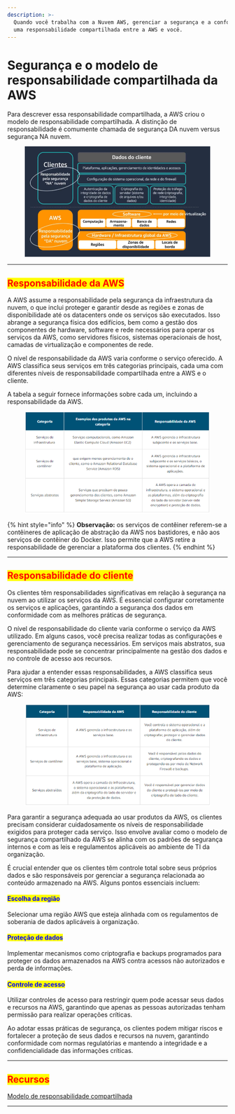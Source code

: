 ```yaml
---
description: >-
  Quando você trabalha com a Nuvem AWS, gerenciar a segurança e a conformidade é
  uma responsabilidade compartilhada entre a AWS e você.
---
```


# Segurança e o modelo de responsabilidade compartilhada da AWS

Para descrever essa responsabilidade compartilhada, a AWS criou o modelo de responsabilidade compartilhada. A distinção de responsabilidade é comumente chamada de segurança DA nuvem versus segurança NA nuvem.

<figure><img src="../../.gitbook/assets/image (2) (1) (1).png" alt=""><figcaption></figcaption></figure>

***

## <mark style="color:red;">Responsabilidade da AWS</mark>

A AWS assume a responsabilidade pela segurança da infraestrutura da nuvem, o que inclui proteger e garantir desde as regiões e zonas de disponibilidade até os datacenters onde os serviços são executados. Isso abrange a segurança física dos edifícios, bem como a gestão dos componentes de hardware, software e rede necessários para operar os serviços da AWS, como servidores físicos, sistemas operacionais de host, camadas de virtualização e componentes de rede.

O nível de responsabilidade da AWS varia conforme o serviço oferecido. A AWS classifica seus serviços em três categorias principais, cada uma com diferentes níveis de responsabilidade compartilhada entre a AWS e o cliente.

A tabela a seguir fornece informações sobre cada um, incluindo a responsabilidade da AWS.

<figure><img src="../../.gitbook/assets/image (3) (1) (1).png" alt=""><figcaption></figcaption></figure>

{% hint style="info" %}
**Observação:** os serviços de contêiner referem-se a contêineres de aplicação de abstração da AWS nos bastidores, e não aos serviços de contêiner do Docker. Isso permite que a AWS retire a responsabilidade de gerenciar a plataforma dos clientes.
{% endhint %}

***

## <mark style="color:red;">Responsabilidade do cliente</mark>

Os clientes têm responsabilidades significativas em relação à segurança na nuvem ao utilizar os serviços da AWS. É essencial configurar corretamente os serviços e aplicações, garantindo a segurança dos dados em conformidade com as melhores práticas de segurança.

O nível de responsabilidade do cliente varia conforme o serviço da AWS utilizado. Em alguns casos, você precisa realizar todas as configurações e gerenciamento de segurança necessários. Em serviços mais abstratos, sua responsabilidade pode se concentrar principalmente na gestão dos dados e no controle de acesso aos recursos.

Para ajudar a entender essas responsabilidades, a AWS classifica seus serviços em três categorias principais. Essas categorias permitem que você determine claramente o seu papel na segurança ao usar cada produto da AWS:

<figure><img src="../../.gitbook/assets/image (4) (1) (1).png" alt=""><figcaption></figcaption></figure>

Para garantir a segurança adequada ao usar produtos da AWS, os clientes precisam considerar cuidadosamente os níveis de responsabilidade exigidos para proteger cada serviço. Isso envolve avaliar como o modelo de segurança compartilhado da AWS se alinha com os padrões de segurança internos e com as leis e regulamentos aplicáveis ao ambiente de TI da organização.

É crucial entender que os clientes têm controle total sobre seus próprios dados e são responsáveis por gerenciar a segurança relacionada ao conteúdo armazenado na AWS. Alguns pontos essenciais incluem:

#### <mark style="color:blue;">**Escolha da região**</mark>

Selecionar uma região AWS que esteja alinhada com os regulamentos de soberania de dados aplicáveis à organização.

#### <mark style="color:blue;">**Proteção de dados**</mark>

Implementar mecanismos como criptografia e backups programados para proteger os dados armazenados na AWS contra acessos não autorizados e perda de informações.

#### <mark style="color:blue;">**Controle de acesso**</mark>

Utilizar controles de acesso para restringir quem pode acessar seus dados e recursos na AWS, garantindo que apenas as pessoas autorizadas tenham permissão para realizar operações críticas.

Ao adotar essas práticas de segurança, os clientes podem mitigar riscos e fortalecer a proteção de seus dados e recursos na nuvem, garantindo conformidade com normas regulatórias e mantendo a integridade e a confidencialidade das informações críticas.

***

## <mark style="color:red;">Recursos</mark>

[Modelo de responsabilidade compartilhada](https://aws.amazon.com/compliance/shared-responsibility-model/)

***
